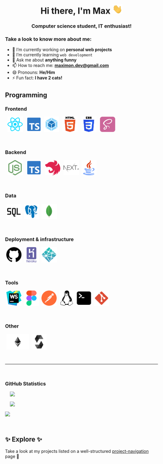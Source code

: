 <h1 align="center">Hi there, I'm Max 
<img src="./assets/hand.gif" height="32"/></h1>
<h3 align="center">Computer science student, IT enthusiast!</h3>

### Take a look to know more about me:


- 🔭 I’m currently working on **personal web projects**
- 🌱 I’m currently learning `web development`
- 💬 Ask me about **anything funny**
- 📫 How to reach me: **maximon.dev@gmail.com**
- 😄 Pronouns: **He/Him**
- ⚡ Fun fact: **I have 2 cats!**

## Programming
### Frontend

&nbsp; <img height="50" src="./assets/frontend/react.svg"> 
&nbsp; <img height="50" src="./assets/frontend/typescript.svg"> 
&nbsp;<img height="50" src="./assets/frontend/webpack.svg"> 
&nbsp; <img height="50" src="./assets/frontend/html.svg">
&nbsp; <img height="50" src="./assets/frontend/css.svg"> 
&nbsp; <img height="50" src="./assets/frontend/sass.svg">

<br>

### Backend

&nbsp; <img height="50" src="./assets/backend/nodejs.svg">
&nbsp; <img height="50" src="./assets/backend/typescript.svg">
&nbsp; <img height="50" src="./assets/backend/nestjs.svg">
&nbsp; <img height="50" src="./assets/backend/nextjs.svg">
&nbsp;<img height="50" src="./assets/backend/java.svg">

<br>

### Data
&nbsp;<img height="50" src="./assets/data/sql.svg">
&nbsp;<img height="50" src="./assets/data/postgresql.svg">
&nbsp;<img height="50" src="./assets/data/mongo.svg">

<br>

### Deployment & infrastructure
&nbsp;<img height="50" src="./assets/deployment-and-infrastructure/github.svg">
&nbsp;<img height="50" src="./assets/deployment-and-infrastructure/heroku.svg">
&nbsp;<img height="50" src="./assets/deployment-and-infrastructure/netlify.svg">

<br>

### Tools
&nbsp;<img height="50" src="./assets/tools/webstorm.svg">
&nbsp;<img height="50" src="./assets/tools/figma.svg">
&nbsp;<img height="50" src="./assets/tools/postman.svg">
&nbsp;<img height="50" src="./assets/tools/linux.svg">
&nbsp;<img height="50" src="./assets/tools/terminal.svg">
&nbsp;<img height="50" src="./assets/tools/git.svg">

<br>

### Other
&nbsp;<img height="50" src="./assets/other/ethereum.svg">
&nbsp;<img height="50" src="./assets/other/solidity.svg">

<br>

---

<br>

### GitHub Statistics

&nbsp; &nbsp; <img src="https://github-readme-stats.vercel.app/api/top-langs/?username=maxifon&hide=html">

&nbsp; &nbsp; <img src="https://github-readme-stats.vercel.app/api?username=maxifon&count_private=true&show_icons=true&"></img>

<img src="https://github.com/maxifon/maxifon/blob/output/github-contribution-grid-snake.svg" /></p>

<br>

## ✨ Explore ✨
Take a look at my projects listed on a well-structured [project-navigation](https://github.com/maxifon/projects-navigation) page 🐾

<br>
<br>